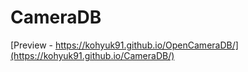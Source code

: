 # CameraDB

[Preview - https://kohyuk91.github.io/OpenCameraDB/](https://kohyuk91.github.io/CameraDB/)
